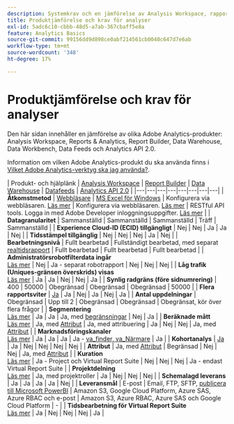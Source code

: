 ```yaml
---
description: Systemkrav och en jämförelse av Analysis Workspace, rapporter och analyser, Report Builder, Data Warehouse och Data Workbench
title: Produktjämförelse och krav för analyser
exl-id: 5adc6c10-cbbb-48d5-a7ab-367cbaff5e8a
feature: Analytics Basics
source-git-commit: 99156dd9d898ce0abf214561cb0040c647d7e6ab
workflow-type: tm+mt
source-wordcount: '348'
ht-degree: 17%

---
```


# Produktjämförelse och krav för analyser

Den här sidan innehåller en jämförelse av olika Adobe Analytics-produkter: Analysis Workspace, Reports &amp; Analytics, Report Builder, Data Warehouse, Data Workbench, Data Feeds och Analytics API 2.0.

Information om vilken Adobe Analytics-produkt du ska använda finns i [Vilket Adobe Analytics-verktyg ska jag använda?](/help/analyze/get-started/which-analytics-tool.md).

| Produkt- och hjälplänk | [Analysis Workspace](/help/analyze/analysis-workspace/home.md) | [Report Builder](/help/analyze/report-builder/home.md) | [Data Warehouse](/help/export/data-warehouse/data-warehouse.md) | [Datafeeds](/help/export/analytics-data-feed/data-feed-overview.md) | [Analytics API 2.0](https://www.adobe.io/apis/experiencecloud/analytics/docs.html) |
|---|---|---|---|---|---|---|---|
| **Åtkomstmetod** | [Webbläsare](/help/analyze/get-started/sys-reqs.md) | [MS Excel för Windows](/help/analyze/report-builder/setup/system-requirements.md) | Konfigurera via webbläsaren. [Läs mer](/help/analyze/get-started/sys-reqs.md) | Konfigurera via webbläsaren. [Läs mer](/help/export/analytics-data-feed/data-feed-overview.md) | RESTful API tools. Logga in med Adobe Developer inloggningsuppgifter. [Läs mer](https://developer.adobe.com/analytics-apis/docs/2.0/) |
| **Datagranularitet** | Sammanställd | Sammanställd | Sammanställd | Träff | Sammanställd |
| **Experience Cloud-ID (ECID) tillgängligt** | Nej | Nej | Ja | Ja | Nej |
| **Tidsstämpel tillgänglig** | Nej | Nej | Nej | Ja | Nej |
| **Bearbetningsnivå** | Fullt bearbetad | Fullständigt bearbetad, med separat [realtidsrapport](/help/admin/admin/c-manage-report-suites/c-edit-report-suites/realtime/realtime.md) | Fullt bearbetad | Fullt bearbetad | Fullt bearbetad |
| **Administratörsrobotfilterdata ingår** <br> [Läs mer](/help/admin/admin/c-manage-report-suites/c-edit-report-suites/general/bot-removal/bot-removal.md) | Nej | Ja - separat robotrapport | Nej | Nej | Nej |
| **Låg trafik (Uniques-gränsen överskrids) visas** <br> [Läs mer](/help/technotes/low-traffic.md) | Ja | Ja | Nej | Nej | Ja |
| **Synlig radgräns (före sidnumrering)** | 400 | 50000 | Obegränsad | Obegränsad | Obegränsad | 50000 |
| **Flera rapportsviter** | [Ja](/help/analyze/analysis-workspace/build-workspace-project/multiple-report-suites.md) | Ja | Nej | Ja | Nej | Ja |
| **Antal uppdelningar** | Obegränsad | Upp till 2 | Obegränsad | Obegränsad | Obegränsat, kör över flera frågor |
| **Segmentering** <br> [Läs mer](/help/components/segmentation/segmentation-workflow/seg-workflow.md) | Ja | Ja | Ja, med [begränsningar](/help/components/segmentation/seg-reference/seg-compatibility.md) | Nej | Ja |
| **Beräknade mått** <br> [Läs mer](/help/components/c-calcmetrics/cm-overview.md) | Ja, med [Attribut](/help/analyze/analysis-workspace/attribution/overview.md) | Ja, med attribuering | Ja | Nej | Nej | Ja, med [Attribut](/help/analyze/analysis-workspace/attribution/overview.md) |
| **Marknadsföringskanaler** <br> [Läs mer](/help/components/c-marketing-channels/c-getting-started-mchannel.md) | Ja | Ja | Ja | Ja - [va_finder, va_Närmare](/help/export/analytics-data-feed/c-df-contents/datafeeds-reference.md) | Ja |
| **Kohortanalys** | [Ja](/help/analyze/analysis-workspace/visualizations/cohort-table/cohort-analysis.md) | Ja | Nej | Nej | Nej | Nej |
| **Attribut** | Ja, med [Attribut](/help/analyze/analysis-workspace/attribution/overview.md) | Begränsad | Nej | Nej | Ja, med [Attribut](/help/analyze/analysis-workspace/attribution/overview.md) |
| **Kuration** <br> [Läs mer](/help/analyze/analysis-workspace/curate-share/curate.md) | Ja - Project och Virtual Report Suite | Nej | Nej | Nej | Ja - endast Virtual Report Suite |
| **Projektdelning** <br> [Läs mer](/help/analyze/analysis-workspace/curate-share/share-projects.md) | Ja, med projektroller | Ja | Nej | Nej | Nej |
| **Schemalagd leverans** | Ja | Ja | Ja | Ja | Nej |
| **Leveransmål** | E-post | Email, FTP, SFTP, [publicera till Microsoft PowerBI](/help/analyze/report-builder/c-publish-power-bi/power-bi.md) | Amazon S3, Google Cloud Platform, Azure SAS, Azure RBAC och e-post | Amazon S3, Azure RBAC, Azure SAS och Google Cloud Platform | - |
| **Tidsbearbetning för Virtual Report Suite** <br> [Läs mer](/help/components/vrs/vrs-report-time-processing.md) | Ja | Nej | Nej | Nej | Ja |

